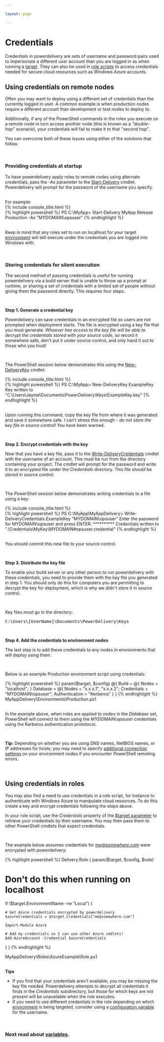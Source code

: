 ```yaml
---

layout: page

---
```


# Credentials

Credentials in powerdelivery are sets of username and password pairs used to impersonate a different user account than you are logged in as when running a [target](targets.html). They can also be used in [role scripts](roles.html) to access credentials needed for secure cloud resources such as Windows Azure accounts.

## Using credentials on remote nodes

Often you may want to deploy using a different set of credentials than the currently logged in user. A common example is when production nodes require a different account than development or test nodes to deploy to. 

Additionally, if any of the PowerShell commands in the roles you execute on a remote node in turn access another node (this is known as a *"double-hop"* scenario), your credentials will fail to make it to that "second hop".

You can overcome both of these issues using either of the solutions that follow.

<br />

### Providing credentials at startup

To have powerdelivery apply roles to remote nodes using alternate credentials, pass the *-As* parameter to the [Start-Delivery](reference.html#start_delivery_cmdlet) cmdlet. Powerdelivery will prompt for the password of the username you specify. 

<br />
For example:

<div class="row">
	<div class="col-sm-8">
		{% include console_title.html %}
		<div class="console">
{% highlight powershell %}
PS C:\MyApp> Start-Delivery MyApp Release Production -As "MYDOMAIN\opsuser"
{% endhighlight %}
		</div>
	</div>
</div>

<br />

Keep in mind that any roles set to run on localhost for your target [environment](environments.html) will still execute under the credentials you are logged into Windows with.

<br />

### Storing credentials for silent execution

The second method of passing credentials is useful for running powerdelivery via a build server that is unable to throw up a prompt at runtime, or sharing a set of credentials with a limited set of people without giving them the password directly. This requires four steps.

<br />

<b>Step 1. Generate a credential key</b>

Powerdelivery can save credentials in an encrypted file so users are not prompted when deployment starts. The file is encrypted using a key file that you must generate. *Whoever has access to the key file will be able to decrypt the credentials stored with your source code*, so record it somewhere safe, don't put it under source control, and only hand it out to those who you trust!

<br />

The PowerShell session below demonstrates this using the [New-DeliveryKey](reference.html#new_deliverykey_cmdlet) cmdlet:

<div class="row">
	<div class="col-sm-8">
		{% include console_title.html %}
		<div class="console">
{% highlight powershell %}
PS C:\MyApp> New-DeliveryKey ExampleKey
Key written to "C:\Users\Jayme\Documents\PowerDelivery\Keys\ExampleKey.key"
{% endhighlight %}
		</div>
	</div>
</div>

<br />

Upon running this command, copy the key file from where it was generated and save it somewhere safe. I can't stress this enough - *do not store the key file in source control*! You have been warned.

<br />

<b>Step 2. Encrypt credentials with the key</b>

Now that you have a key file, pass it to the [Write-DeliveryCredentials](reference.html#write_delivery_credentials_cmdlet) cmdlet with the username of an account. This must be run from the directory containing your project. The cmdlet will prompt for the password and write it to an encrypted file under the *Credentials* directory. This file *should* be stored in source control.

<br />

The PowerShell session below demonstrates writing credentials to a file using a key:

<div class="row">
	<div class="col-sm-12">
		{% include console_title.html %}
		<div class="console">{% highlight powershell %}
PS C:\MyApp\MyAppDelivery> Write-DeliveryCredentials ExampleKey "MYDOMAIN\opsuser"
Enter the password for MYDOMAIN\opsuser and press ENTER:
**********
Credentials written to ".\Credentials\MyKey\MYDOMAIN#opsuser.credential"
{% endhighlight %}
		</div>
	</div>
</div>

<br />

You should commit this new file to your source control. 

<br />

<b>Step 3. Distribute the key file</b>

To enable your build server or any other person to run powerdelivery with these credentials, you need to provide them with the key file you generated in step 1. You should only do this for computers you are permitting to decrypt the key for deployment, which is why we didn't store it in source control.

<br />

Key files must go in the directory:

<div class="row">
	<div class="col-sm-8">
		<pre>C:\Users\[UserName]\Documents\PowerDelivery\Keys</pre>
	</div>
</div>

<br />

<b>Step 4. Add the credentials to environment nodes</b>

The last step is to add these credentials to any nodes in envrionments that will deploy using them. 

<br />

Below is an example Production environment script using credentials:

<div class="row">
	<div class="col-sm-8">
{% highlight powershell %}
param($target, $config)
@{
  Build = @{
    Nodes = "localhost";
  }
  Database = @{
    Nodes = "x.x.x.1", "x.x.x.2";
    Credentials = "MYDOMAIN\opsuser";
    Authentication = "Kerberos"
  }
}
{% endhighlight %}
	<div class="filename">MyAppDelivery\Environments\Production.ps1</div>
	</div>
</div>

<br />

In the example above, when roles are applied to nodes in the *Database* set, PowerShell will connect to them using the *MYDOMAIN\opsuser* credentials using the Kerberos authentication prototocol.

<br />

**Tip:** Depending on whether you are using DNS names, NetBIOS names, or IP addresses for hosts; you may need to specify [additional connection settings](environments.html#connection_settings) on your environment nodes if you encounter PowerShell remoting errors. 

<br />

<a name="using_credentials_in_roles"></a>

## Using credentials in roles

You may also find a need to use credentials in a role script, for instance to authenticate with Windows Azure to manipulate cloud resources. To do this create a key and encrypt credentials following the steps above.

In your role script, use the *Credentials* property of the [$target parameter](reference.html#target_parameter) to retrieve your credentials by their username. You may then pass them to other PowerShell cmdlets that expect credentials. 

<br />

The example below assumes credentials for *me@somewhere.com* were encrypted with powerdelivery:

{% highlight powershell %}
Delivery:Role {
  param($target, $config, $role)

  # Don't do this when running on localhost
  if ($target.EnvironmentName -ne "Local") {

    # Get Azure credentials encrypted by powerdelivery
    $azureCredentials = $target.Credentials["me@somewhere.com"]

    Import-Module Azure

    # Add my credentials so I can use other Azure cmdlets!
    Add-AzureAccount -Credential $azureCredentials
  }
}
{% endhighlight %}
<div class="filename">MyAppDelivery\Roles\AzureExample\Role.ps1</div>

<br />

**Tips**

* If you find that your credentials aren't available, you may be missing the key file needed. Powerdelivery attempts to decrypt all credentials it finds in the *Credentials* subdirectory, but those for which keys are not present will be unavailable when the role executes.
* If you need to use different credentials in the role depending on which [environment](environments.html) is being targeted, consider using a [configuration variable](variables.html) for the username.

<br />

### Next read about [variables](variables.html).